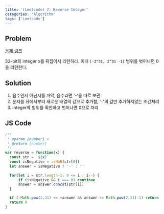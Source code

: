```yaml
---
title: '[Leetcode] 7. Reverse Integer'
categories: 'Algorithm'
tags: ['Leetcode']
---
```


## Problem

[문제 링크](https://leetcode.com/problems/reverse-integer/)

32-bit의 integer x를 뒤집어서 리턴하라. 이때 `[-2^31, 2^31 -1]` 범위를 벗어나면 0을 리턴한다.

## Solution

1. 음수인지 아닌지를 파악, 음수라면 '-'을 따로 보관
2. 문자를 뒤에서부터 새로운 배열의 값으로 추가함, '-'의 값만 추가하지않는 조건처리
3. integer의 범위를 확인하고 벗어나면 0으로 처리

## JS Code

```js
/**
 * @param {number} x
 * @return {number}
 */
var reverse = function(x) {
  const str = `${x}`
  const isNegative = isNaN(str[0])
  let answer = isNegative ? '-' : ''
  
  for(let i = str.length-1; 0 <= i ; i--) {
      if (isNegative && i === 0) continue
      answer = answer.concat(str[i])
  }

  if (-Math.pow(2,31) <= +answer && answer <= Math.pow(2,31)-1) return +answer
  return 0
}
```

